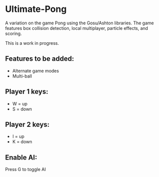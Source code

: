 Ultimate-Pong
=============

A variation on the game Pong using the Gosu/Ashton libraries. The game features box collision detection, local multiplayer, particle effects, and scoring.

This is a work in progress.

Features to be added:
---------------------
* Alternate game modes
* Multi-ball

Player 1 keys:
--------------
* W = up
* S = down


Player 2 keys:
--------------
* I = up
* K = down

Enable AI:
----------
Press G to toggle AI
